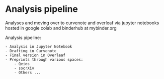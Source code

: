 # Analysis pipeline
Analyses and moving over to curvenote and overleaf via jupyter notebooks hosted in google colab and binderhub at mybinder.org

Analysis pipeline:

    - Analysis in Jupyter Notebook
    - Drafting in Curvenote
    - Final version in Overleaf
    - Preprints through various spaces: 
        - Qeios
        - socrXiv
        - Others ...
